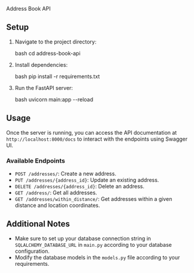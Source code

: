 Address Book API
## Setup
1. Navigate to the project directory:

   bash
   cd address-book-api
   

2. Install dependencies:

   bash
   pip install -r requirements.txt
   

3. Run the FastAPI server:

   bash
   uvicorn main:app --reload
   

## Usage

Once the server is running, you can access the API documentation at `http://localhost:8000/docs` to interact with the endpoints using Swagger UI.

### Available Endpoints

- `POST /addresses/`: Create a new address.
- `PUT /addresses/{address_id}`: Update an existing address.
- `DELETE /addresses/{address_id}`: Delete an address.
- `GET /address/`: Get all addresses.
- `GET /addresses/within_distance/`: Get addresses within a given distance and location coordinates.

## Additional Notes

- Make sure to set up your database connection string in `SQLALCHEMY_DATABASE_URL` in `main.py` according to your database configuration.
- Modify the database models in the `models.py` file according to your requirements.

